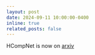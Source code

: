 ```yaml
---
layout: post
date: 2024-09-11 10:00:00-0400
inline: true
related_posts: false
---
```


HCompNet is now on [arxiv](https://arxiv.org/abs/2409.02335)